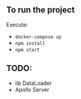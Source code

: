 ## To run the project

Execute:
- `docker-compose up`
- `npm install`
- `npm start`

## TODO:

* lib DataLoader
* Apollo Server